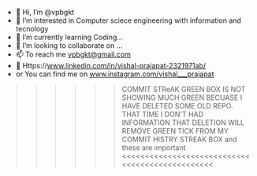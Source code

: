 - 👋 Hi, I’m @vpbgkt
- 👀 I’m interested in Computer sciece engineering with information and tecnology
- 🌱 I’m currently learning Coding...
- 💞️ I’m looking to collaborate on ...
- 📫 To reach me vpbgkt@gmail.com 
- 🔗 Https://www.linkedin.com/in/vishal-prajapat-2321971ab/
- or You can find me on www.instagram.com/vishal___prajapat

 >>>>>>  COMMIT STReAK GREEN BOX IS NOT SHOWING MUCH GREEN BECUASE 
  I HAVE DELETED SOME OLD REPO. THAT TIME I DON'T HAD INFORMATION THAT DELETION WILL REMOVE GREEN TICK FROM MY COMMIT HISTRY STREAK BOX and these are important <<<<<<<<<<<<<<<<<<<<<<<<<<<<<<<<<<<<<<<<<<<<<<<<

<!---
vpbgkt/vpbgkt is a ✨ special ✨ repository because its `README.md` (this file) appears on your GitHub profile.
You can click the Preview link to take a look at your changes.
--->
